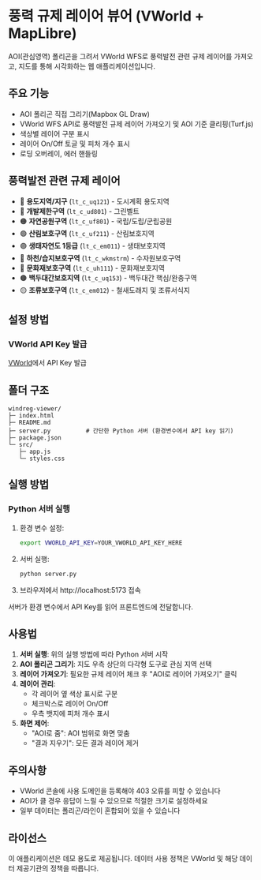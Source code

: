 # 풍력 규제 레이어 뷰어 (VWorld + MapLibre)

AOI(관심영역) 폴리곤을 그려서 VWorld WFS로 풍력발전 관련 규제 레이어를 가져오고, 지도를 통해 시각화하는 웹 애플리케이션입니다.

## 주요 기능
- AOI 폴리곤 직접 그리기(Mapbox GL Draw)
- VWorld WFS API로 풍력발전 규제 레이어 가져오기 및 AOI 기준 클리핑(Turf.js)
- 색상별 레이어 구분 표시
- 레이어 On/Off 토글 및 피처 개수 표시
- 로딩 오버레이, 에러 핸들링

## 풍력발전 관련 규제 레이어
- 🔵 **용도지역/지구** (`lt_c_uq121`) - 도시계획 용도지역
- 🔴 **개발제한구역** (`lt_c_ud801`) - 그린벨트
- 🟠 **자연공원구역** (`lt_c_uf801`) - 국립/도립/군립공원
- 🟢 **산림보호구역** (`lt_c_uf211`) - 산림보호지역
- 🟣 **생태자연도 1등급** (`lt_c_em011`) - 생태보호지역
- 🔷 **하천/습지보호구역** (`lt_c_wkmstrm`) - 수자원보호구역
- 🔴 **문화재보호구역** (`lt_c_uh111`) - 문화재보호지역
- 🟤 **백두대간보호지역** (`lt_c_uq153`) - 백두대간 핵심/완충구역
- 🟡 **조류보호구역** (`lt_c_em012`) - 철새도래지 및 조류서식지

## 설정 방법

### VWorld API Key 발급

[VWorld](https://www.vworld.kr/dev/v4dv_2ddataguide2_s001.do)에서 API Key 발급

## 폴더 구조
```
windreg-viewer/
├─ index.html
├─ README.md
├─ server.py          # 간단한 Python 서버 (환경변수에서 API key 읽기)
├─ package.json
└─ src/
   ├─ app.js
   └─ styles.css
```

## 실행 방법

### Python 서버 실행

1. 환경 변수 설정:
   ```bash
   export VWORLD_API_KEY=YOUR_VWORLD_API_KEY_HERE
   ```

2. 서버 실행:
   ```bash
   python server.py
   ```

3. 브라우저에서 http://localhost:5173 접속

서버가 환경 변수에서 API Key를 읽어 프론트엔드에 전달합니다.

## 사용법

1. **서버 실행**: 위의 실행 방법에 따라 Python 서버 시작
2. **AOI 폴리곤 그리기**: 지도 우측 상단의 다각형 도구로 관심 지역 선택
3. **레이어 가져오기**: 필요한 규제 레이어 체크 후 "AOI로 레이어 가져오기" 클릭
4. **레이어 관리**:
   - 각 레이어 옆 색상 표시로 구분
   - 체크박스로 레이어 On/Off
   - 우측 뱃지에 피처 개수 표시
5. **화면 제어**:
   - "AOI로 줌": AOI 범위로 화면 맞춤
   - "결과 지우기": 모든 결과 레이어 제거

## 주의사항
- VWorld 콘솔에 사용 도메인을 등록해야 403 오류를 피할 수 있습니다
- AOI가 클 경우 응답이 느릴 수 있으므로 적절한 크기로 설정하세요
- 일부 데이터는 폴리곤/라인이 혼합되어 있을 수 있습니다

## 라이선스
이 애플리케이션은 데모 용도로 제공됩니다. 데이터 사용 정책은 VWorld 및 해당 데이터 제공기관의 정책을 따릅니다.
